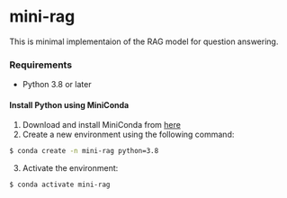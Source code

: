 # mini-rag

This is minimal implementaion of the RAG model for question answering.

### Requirements

- Python 3.8 or later

#### Install Python using MiniConda

1) Download and install MiniConda from [here](https://docs.anaconda.com/miniconda/)
2) Create a new environment using the following command:
```bash
$ conda create -n mini-rag python=3.8
```
3) Activate the environment:
```bash
$ conda activate mini-rag
```